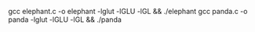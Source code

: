 gcc elephant.c -o elephant -lglut -lGLU -lGL && ./elephant
gcc panda.c -o panda -lglut -lGLU -lGL && ./panda
